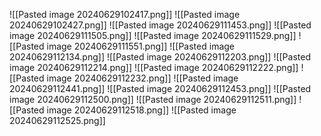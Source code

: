 ![[Pasted image 20240629102417.png]]
![[Pasted image 20240629102427.png]]
![[Pasted image 20240629111453.png]]
![[Pasted image 20240629111505.png]]
![[Pasted image 20240629111529.png]]
![[Pasted image 20240629111551.png]]
![[Pasted image 20240629112134.png]]
![[Pasted image 20240629112203.png]]
![[Pasted image 20240629112214.png]]
![[Pasted image 20240629112222.png]]
![[Pasted image 20240629112232.png]]
![[Pasted image 20240629112441.png]]
![[Pasted image 20240629112453.png]]
![[Pasted image 20240629112500.png]]
![[Pasted image 20240629112511.png]]
![[Pasted image 20240629112518.png]]
![[Pasted image 20240629112525.png]]
